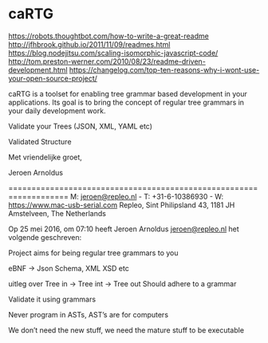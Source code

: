 # caRTG
https://robots.thoughtbot.com/how-to-write-a-great-readme
http://jfhbrook.github.io/2011/11/09/readmes.html
https://blog.nodejitsu.com/scaling-isomorphic-javascript-code/
http://tom.preston-werner.com/2010/08/23/readme-driven-development.html
https://changelog.com/top-ten-reasons-why-i-wont-use-your-open-source-project/


caRTG is a toolset for enabling tree grammar based development in your applications. Its goal is to bring the concept of regular tree grammars in your daily development work.

Validate your Trees (JSON, XML, YAML etc)

Validated Structure


Met vriendelijke groet,

Jeroen Arnoldus

===================================================================
M: jeroen@repleo.nl - T: +31-6-10386930 - W: https://www.mac-usb-serial.com
Repleo, Sint Philipsland 43, 1181 JH Amstelveen, The Netherlands



Op 25 mei 2016, om 07:10 heeft Jeroen Arnoldus <jeroen@repleo.nl> het volgende geschreven:

Project aims for being regular tree grammars to you


eBNF -> Json Schema, XML XSD etc

uitleg over Tree in -> Tree int -> Tree out
Should adhere to a grammar

Validate it using grammars

Never program in ASTs, AST’s are for computers

We don’t need the new stuff, we need the mature stuff to be executable
# 